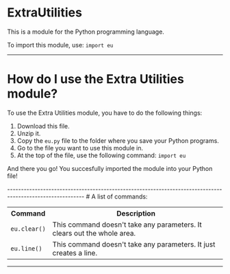 # ExtraUtilities
This is a module for the Python programming language.

To import this module, use:
<code>import eu</code>

----------------------------------------------------------------------------------------------------------

# How do I use the Extra Utilities module?
To use the Extra Utilities module, you have to do the following things:
<ol>
  <li>Download this file.</li>
  <li>Unzip it.</li>
  <li>Copy the <code>eu.py</code> file to the folder where you save your Python programs.</li>
  <li>Go to the file you want to use this module in.</li>
  <li>At the top of the file, use the following command: <code>import eu</code></li>
</ol>

<p>And there you go! You succesfully imported the module into your Python file!</p>
----------------------------------------------------------------------------------------------------------
# A list of commands:
<table style="width:100&">
  <tr>
    <th>Command</th>
    <th>Description</th>
  </tr>
  
  <tr>
    <td><code>eu.clear()</code></td>
    <td>This command doesn't take any parameters. It clears out the whole area.</td>
  </tr>
  
  <tr>
    <td><code>eu.line()</code></td>
    <td>This command doesn't take any parameters. It just creates a line.</td>
  </tr>
</table>

----------------------------------------------------------------------------------------------------------
